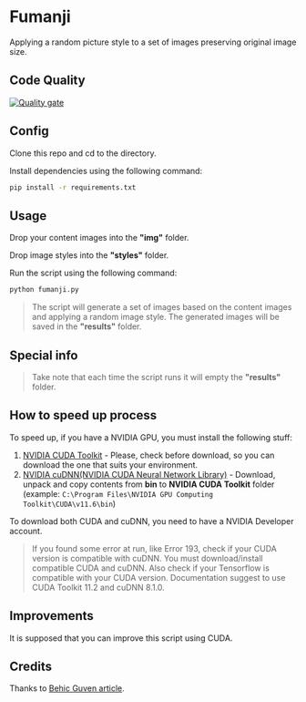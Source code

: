 # Fumanji

Applying a random picture style to a set of images preserving original image size.
## Code Quality

[![Quality gate](https://sonarqube.raskitoma.com/api/project_badges/quality_gate?project=fumanji&token=8f5b74a0a7e0d8c4ee52972856268fa27bb8d5ed)](https://sonarqube.raskitoma.com/dashboard?id=fumanji)
## Config

Clone this repo and cd to the directory.

Install dependencies using the following command:

```bash
pip install -r requirements.txt
```

## Usage

Drop your content images into the **"img"** folder.

Drop image styles into the **"styles"** folder.

Run the script using the following command:

```bash
python fumanji.py
```

> The script will generate a set of images based on the content images and applying a random image style.
> The generated images will be saved in the **"results"** folder.

## Special info

> Take note that each time the script runs it will empty the **"results"** folder.

## How to speed up process

To speed up, if you have a NVIDIA GPU, you must install the following stuff:

1. [NVIDIA CUDA Toolkit](https://developer.nvidia.com/cuda-downloads?target_os=Windows&target_arch=x86_64&target_version=11&target_type=exe_local) - Please, check before download, so you can download the one that suits your environment.
2. [NVIDIA cuDNN(NVIDIA CUDA Neural Network Library)](https://developer.nvidia.com/cudnn) - Download, unpack and copy contents from **bin** to **NVIDIA CUDA Toolkit** folder (example: `C:\Program Files\NVIDIA GPU Computing Toolkit\CUDA\v11.6\bin`)

To download both CUDA and cuDNN, you need to have a NVIDIA Developer account.

> If you found some error at run, like Error 193, check if your CUDA version is compatible with cuDNN.  You must download/install compatible CUDA and cuDNN. Also check if your Tensorflow is compatible with your CUDA version.  Documentation suggest to use CUDA Toolkit 11.2 and cuDNN 8.1.0.

## Improvements

It is supposed that you can improve this script using CUDA.

## Credits

Thanks to [Behic Guven article](https://towardsdatascience.com/python-for-art-fast-neural-style-transfer-using-tensorflow-2-d5e7662061be).
